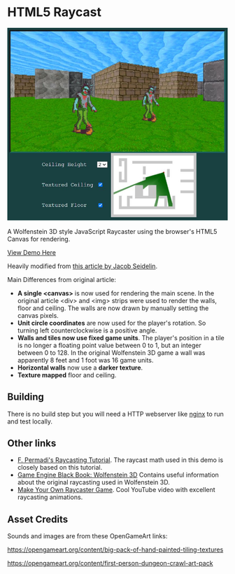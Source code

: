 # HTML5 Raycast

[![Click to try demo](raycast3d.png)](https://andrew-lim.github.io/html5-raycast/raycast3d.htm)

A Wolfenstein 3D style JavaScript Raycaster using the browser's HTML5 Canvas for rendering.

[View Demo Here](https://andrew-lim.github.io/html5-raycast/raycast3d.htm)

Heavily modified from [this article by Jacob Seidelin](http://dev.opera.com/articles/view/creating-pseudo-3d-games-with-html-5-can-1/).

Main Differences from original article:
- **A single &lt;canvas&gt;** is now used for rendering the main scene. In the original article &lt;div&gt; and &lt;img&gt; strips
  were used to render the walls, floor and ceiling. The walls are now drawn by manually setting the canvas pixels.
- **Unit circle coordinates** are now used for the player's rotation. So turning left counterclockwise
  is a positive angle.
- **Walls and tiles now use fixed game units**. The player's position in a tile is no longer a floating point
  value between 0 to 1, but an integer between 0 to 128. In the original Wolfenstein 3D game a wall was apparently 8 feet and 1 foot was 16 game units.
- **Horizontal walls** now use a **darker texture**.
- **Texture mapped** floor and ceiling.

## Building

There is no build step but you will need a HTTP webserver like [nginx](https://nginx.org/) to run and test locally.

## Other links
- [F. Permadi's Raycasting Tutorial](https://permadi.com/1996/05/ray-casting-tutorial-7/). The raycast math used in this demo is closely based on this tutorial.
- [Game Engine Black Book: Wolfenstein 3D](https://fabiensanglard.net/gebbwolf3d/) Contains useful information about the original raycasting used in Wolfenstein 3D.
- [Make Your Own Raycaster Game](https://www.youtube.com/watch?v=gYRrGTC7GtA). Cool YouTube video with excellent raycasting animations.

## Asset Credits

Sounds and images are from these OpenGameArt links:

https://opengameart.org/content/big-pack-of-hand-painted-tiling-textures

https://opengameart.org/content/first-person-dungeon-crawl-art-pack